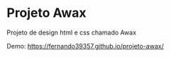 # Projeto Awax
Projeto de design html e css chamado Awax

Demo: https://fernando39357.github.io/projeto-awax/
